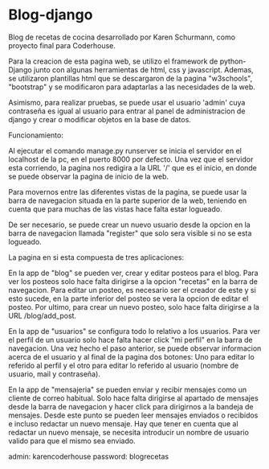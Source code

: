 ﻿# Blog-django
Blog de recetas de cocina desarrollado por Karen Schurmann, como proyecto final para Coderhouse.

Para la creacion de esta pagina web, se utilizo el framework de python-Django junto con algunas herramientas de html, css y javascript.
Ademas, se utilizaron plantillas html que se descargaron de la pagina "w3schools", "bootstrap" y se modificaron para adaptarlas a las necesidades de la web.

Asimismo, para realizar pruebas, se puede usar el usuario 'admin' cuya contraseña es igual al usuario para entrar al panel de administracion de django y crear o modificar objetos en la base de datos.

Funcionamiento:

Al ejecutar el comando manage.py runserver se inicia el servidor en el localhost de la pc, en el puerto 8000 por defecto.
Una vez que el servidor esta corriendo, la pagina nos redigira a la URL '/' que es el inicio, en donde se puede observar la pagina de inicio de la web.

Para movernos entre las diferentes vistas de la pagina, se puede usar la barra de navegacion situada en la parte superior de la web, teniendo en cuenta que para muchas de las vistas hace falta estar logueado.

De ser necesario, se puede crear un nuevo usuario desde la opcion en la barra de navegacion llamada "register" que solo sera visible si no se esta logueado.

La pagina en si esta compuesta de tres aplicaciones:

En la app de "blog" se pueden ver, crear y editar posteos para el blog. Para ver los posteos solo hace falta dirigirse a la opcion "recetas" en la barra de navegacion. Para editar un posteo, es necesario ser el creador de este y si esto sucede, en la parte inferior del posteo se vera la opcion de editar el posteo. Por ultimo, para crear un nuevo posteo, solo hace falta dirigirse a la URL /blog/add_post.

En la app de "usuarios" se configura todo lo relativo a los usuarios. Para ver el perfil de un usuario solo hace falta hacer click "mi perfil" en la barra de navegacion. Una vez hecho el paso anterior, se puede observar informacion acerca de el usuario y al final de la pagina dos botones: Uno para editar lo referido al perfil y el otro para editar lo referido al usuario (nombre de usuario, mail y contraseña).

En la app de "mensajeria" se pueden enviar y recibir mensajes como un cliente de correo habitual. Solo hace falta dirigirse al apartado de mensajes desde la barra de navegacion y hacer click para dirigirnos a la bandeja de mensajes. Desde este punto se pueden leer mensajes enviados o recibidos e incluso redactar un nuevo mensaje. Hay que tener en cuenta que al redactar un nuevo mensaje, se necesita introducir un nombre de usuario valido para que el mismo sea enviado.



admin: karencoderhouse
password: blogrecetas
